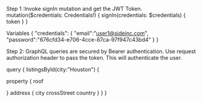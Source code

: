 Step 1 :Invoke signIn mutation and get the JWT Token.
mutation($credentials: Credentials!) {
  signIn(credentials: $credentials) {
    token
  }
}

Variables
{
  "credentials": {
    "email":"user1@sideinc.com",
    "password":"676cfd34-e706-4cce-87ca-97f947c43bd4"
  }
}

Step 2:  GraphQL queries are secured by Bearer authentication. Use request authorization header to pass the token. This will authenticate the user.

query {
  listingsById(city:"Houston") {

  property {
    roof
    
  }
  address {
    city
    crossStreet
    country
  }
}
}
